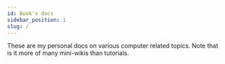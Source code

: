 ```yaml
---
id: Book's docs
sidebar_position: 1
slug: /
---
```


These are my personal docs on various computer related topics. Note that is it
more of many mini-wikis than tutorials.
